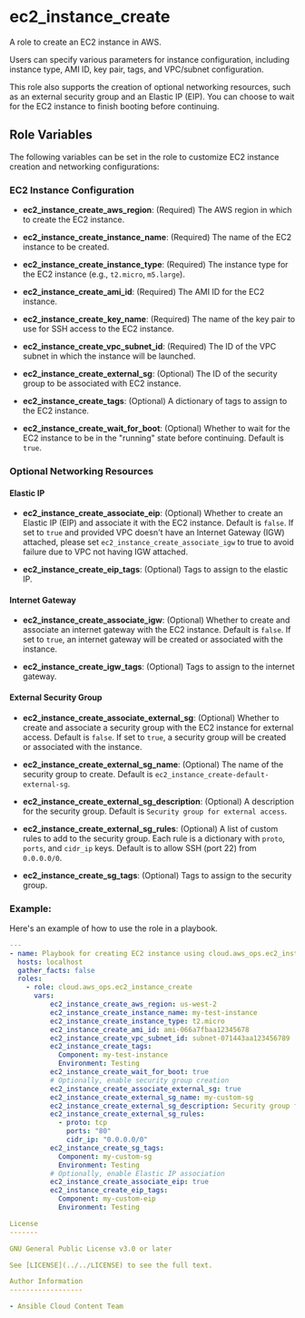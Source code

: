 # ec2_instance_create

A role to create an EC2 instance in AWS.

Users can specify various parameters for instance configuration, including instance type, AMI ID, key pair, tags, and VPC/subnet configuration.

This role also supports the creation of optional networking resources, such as an external security group and an Elastic IP (EIP). You can choose to wait for the EC2 instance to finish booting before continuing.

## Role Variables

The following variables can be set in the role to customize EC2 instance creation and networking configurations:

### EC2 Instance Configuration

* **ec2_instance_create_aws_region**: (Required)
  The AWS region in which to create the EC2 instance.

* **ec2_instance_create_instance_name**: (Required)
  The name of the EC2 instance to be created.

* **ec2_instance_create_instance_type**: (Required)
  The instance type for the EC2 instance (e.g., `t2.micro`, `m5.large`).

* **ec2_instance_create_ami_id**: (Required)
  The AMI ID for the EC2 instance.

* **ec2_instance_create_key_name**: (Required)
  The name of the key pair to use for SSH access to the EC2 instance.

* **ec2_instance_create_vpc_subnet_id**: (Required)
  The ID of the VPC subnet in which the instance will be launched.

* **ec2_instance_create_external_sg**: (Optional)
  The ID of the security group to be associated with EC2 instance.

* **ec2_instance_create_tags**: (Optional)
  A dictionary of tags to assign to the EC2 instance.

* **ec2_instance_create_wait_for_boot**: (Optional)
  Whether to wait for the EC2 instance to be in the "running" state before continuing. Default is `true`.

### Optional Networking Resources

#### Elastic IP

* **ec2_instance_create_associate_eip**: (Optional)
  Whether to create an Elastic IP (EIP) and associate it with the EC2 instance. Default is `false`.
  If set to `true` and provided VPC doesn't have an Internet Gateway (IGW) attached, please set `ec2_instance_create_associate_igw` to true to avoid failure due to VPC not having IGW attached.

* **ec2_instance_create_eip_tags**: (Optional)
  Tags to assign to the elastic IP.

#### Internet Gateway

* **ec2_instance_create_associate_igw**: (Optional)
  Whether to create and associate an internet gateway with the EC2 instance. Default is `false`.
  If set to `true`, an internet gateway will be created or associated with the instance.

* **ec2_instance_create_igw_tags**: (Optional)
  Tags to assign to the internet gateway.

#### External Security Group

* **ec2_instance_create_associate_external_sg**: (Optional)
  Whether to create and associate a security group with the EC2 instance for external access. Default is `false`.
  If set to `true`, a security group will be created or associated with the instance.

* **ec2_instance_create_external_sg_name**: (Optional)
  The name of the security group to create. Default is `ec2_instance_create-default-external-sg`.

* **ec2_instance_create_external_sg_description**: (Optional)
  A description for the security group. Default is `Security group for external access`.

* **ec2_instance_create_external_sg_rules**: (Optional)
  A list of custom rules to add to the security group. Each rule is a dictionary with `proto`, `ports`, and `cidr_ip` keys. Default is to allow SSH (port 22) from `0.0.0.0/0`.

* **ec2_instance_create_sg_tags**: (Optional)
  Tags to assign to the security group.

### Example:

Here's an example of how to use the role in a playbook.

```yaml
---
- name: Playbook for creating EC2 instance using cloud.aws_ops.ec2_instance_create role
  hosts: localhost
  gather_facts: false
  roles:
    - role: cloud.aws_ops.ec2_instance_create
      vars:
          ec2_instance_create_aws_region: us-west-2
          ec2_instance_create_instance_name: my-test-instance
          ec2_instance_create_instance_type: t2.micro
          ec2_instance_create_ami_id: ami-066a7fbaa12345678
          ec2_instance_create_vpc_subnet_id: subnet-071443aa123456789
          ec2_instance_create_tags:
            Component: my-test-instance
            Environment: Testing
          ec2_instance_create_wait_for_boot: true
          # Optionally, enable security group creation
          ec2_instance_create_associate_external_sg: true
          ec2_instance_create_external_sg_name: my-custom-sg
          ec2_instance_create_external_sg_description: Security group for my custom access
          ec2_instance_create_external_sg_rules:
            - proto: tcp
              ports: "80"
              cidr_ip: "0.0.0.0/0"
          ec2_instance_create_sg_tags:
            Component: my-custom-sg
            Environment: Testing
          # Optionally, enable Elastic IP association
          ec2_instance_create_associate_eip: true
          ec2_instance_create_eip_tags:
            Component: my-custom-eip
            Environment: Testing

License
-------

GNU General Public License v3.0 or later

See [LICENSE](../../LICENSE) to see the full text.

Author Information
------------------

- Ansible Cloud Content Team
